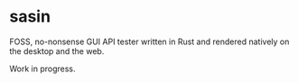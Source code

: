 # sasin
FOSS, no-nonsense GUI API tester written in Rust and rendered natively on the desktop and the web.

Work in progress.